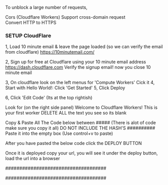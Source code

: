 To unblock a large number of requests,

Cors (Cloudflare Workers) 
Support cross-domain request    
Convert HTTP to HTTPS

### SETUP CloudFlare ###
1, Load 10 minute email & leave the page loaded (so we can verify the email from cloudflare)
https://10minutemail.com/

2, Sign up for free at Cloudflare using your 10 minute email address
https://dash.cloudflare.com
Verify the signup email! now you close 10 minute email

3, On cloudflare look on the left menus for 'Compute Workers' Cick it
4, Start with Hello World!: Click 'Get Started'
5, Click Deploy

6, Click 'Edit Code' (Its at the top rightish)

Look for (on the right side panel)
Welcome to Cloudflare Workers! This is your first worker
DELETE ALL the text you see so its blank

Copy & Paste All The Code below between ##### (There is alot of code make sure you copy it all) DO NOT INCLUDE THE HASH'S ##########
Paste it into the empty box (Use control+v to paste)

After you have pasted the below code click the DEPLOY BUTTON

Once it is deployed copy your url, you will see it under the deploy button, load the url into a browser


####################################


####################################
